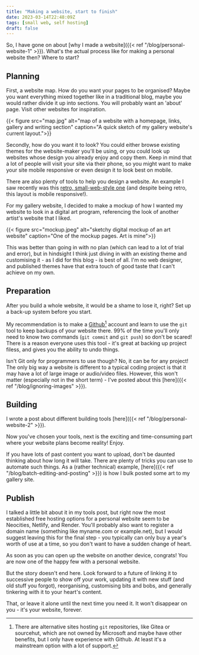 ```yaml
---
title: "Making a website, start to finish"
date: 2023-03-14T22:48:09Z
tags: [small web, self hosting]
draft: false
---
```


So, I have gone on about [why I made a website]({{< ref "/blog/personal-website-1" >}}). What's the actual process like for making a personal website then? Where to start?

## Planning

First, a website map. How do you want your pages to be organised? Maybe you want everything mixed together like in a traditional blog, maybe you would rather divide it up into sections. You will probably want an 'about' page. Visit other websites for inspiration.

{{< figure src="map.jpg" alt="map of a website with a homepage, links, gallery and writing section" caption="A quick sketch of my gallery website's current layout.">}}

Secondly, how do you want it to look? You could either browse existing themes for the website-maker you'll be using, or you could look up websites whose design you already enjoy and copy them. Keep in mind that a lot of people will visit your site via their phone, so you might want to make your site mobile responsive or even design it to look best on mobile.

There are also plenty of tools to help you design a website. An example I saw recently was this [retro, small-web-style one](https://sadgrl.online/projects/layout-builder/) (and despite being retro, this layout is mobile responsive!).

For my gallery website, I decided to make a mockup of how I wanted my website to look in a digital art program, referencing the look of another artist's website that I liked.

{{< figure src="mockup.jpeg" alt="sketchy digital mockup of an art website" caption="One of the mockup pages. Art is mine">}}

This was better than going in with no plan (which can lead to a lot of trial and error), but in hindsight I think just diving in with an existing theme and customising it - as I did for this blog - is best of all. I'm no web designer, and published themes have that extra touch of good taste that I can't achieve on my own.

## Preparation

After you build a whole website, it would be a shame to lose it, right? Set up a back-up system before you start.

My recommendation is to make a [Github](https://github.com/)[^1] account and learn to use the `git` tool to keep backups of your website there. 99% of the time you'll only need to know two commands (`git commit` and `git push`) so don't be scared! There is a reason everyone uses this tool - it's great at backing up project filess, and gives you the ability to undo things.

Isn't Git only for programmers to use though? No, it can be for any project! The only big way a website is different to a typical coding project is that it may have a lot of large image or audio/video files. However, this won't matter (especially not in the short term) - I've posted about this [here]({{< ref "/blog/ignoring-images" >}}).

[^1]: There are alternative sites hosting `git` repositories, like Gitea or sourcehut, which are not owned by Microsoft and maybe have other benefits, but I only have experience with Github. At least it's a mainstream option with a lot of support.

## Building

I wrote a post about different building tools [here]({{< ref "/blog/personal-website-2" >}}).

Now you've chosen your tools, next is the exciting and time-consuming part where your website plans become reality! Enjoy.

If you have lots of past content you want to upload, don't be daunted thinking about how long it will take. There are plenty of tricks you can use to automate such things. As a (rather technical) example, [here]({{< ref "/blog/batch-editing-and-posting" >}}) is how I bulk posted some art to my gallery site.

## Publish

I talked a little bit about it in my tools post, but right now the most established free hosting options for a personal website seem to be Neocities, Netlify, and Render. You'll probably also want to register a domain name (something like myname.com or example.net), but I would suggest leaving this for the final step - you typically can only buy a year's worth of use at a time, so you don't want to have a sudden change of heart.

As soon as you can open up the website on another device, congrats! You are now one of the happy few with a personal website.

But the story doesn't end here. Look forward to a future of linking it to successive people to show off your work, updating it with new stuff (and old stuff you forgot), reorganising, customising bits and bobs, and generally tinkering with it to your heart's content.

That, or leave it alone until the next time you need it. It won't disappear on you - it's your website, forever.
